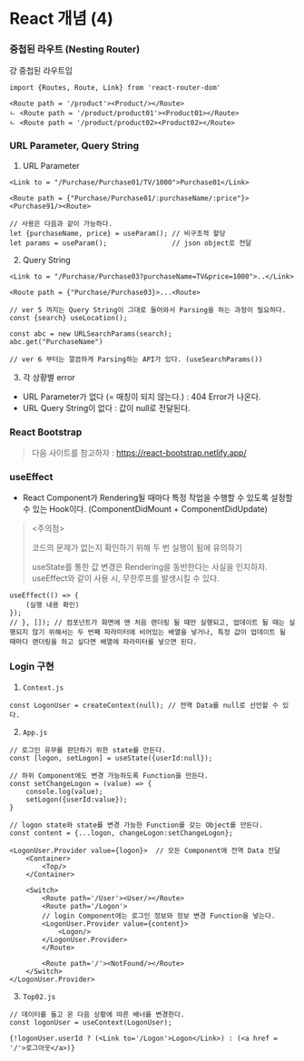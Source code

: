 # React 개념 (4)
### 중첩된 라우트 (Nesting Router)
걍 중첩된 라우트임
```
import {Routes, Route, Link} from 'react-router-dom'

<Route path = '/product'><Product/></Route>
ㄴ <Route path = '/product/product01'><Product01></Route>
ㄴ <Route path = '/product/product02><Product02></Route>
```

### URL Parameter, Query String
1. URL Parameter
```
<Link to = "/Purchase/Purchase01/TV/1000">Purchase01</Link>

<Route path = {"Purchase/Purchase01/:purchaseName/:price"}><Purchase91/><Route>

// 사용은 다음과 같이 가능하다.
let {purchaseName, price} = useParam(); // 비구조적 할당
let params = useParam();                // json object로 전달
```

2. Query String
```
<Link to = "/Purchase/Purchase03?purchaseName=TV&price=1000">..</Link>

<Route path = {"Purchase/Purchase03}>...<Route>
```
```
// ver 5 까지는 Query String이 그대로 들어와서 Parsing을 하는 과정이 필요하다.
const {search} useLocation();

const abc = new URLSearchParams(search);
abc.get("PurchaseName")

// ver 6 부터는 깔끔하게 Parsing하는 API가 있다. (useSearchParams())
```

3. 각 상황별 error 
- URL Parameter가 없다 (= 매칭이 되지 않는다.) : 404 Error가 나온다.
- URL Query String이 없다 : 값이 null로 전달된다.

### React Bootstrap
> 다음 사이트를 참고하자 : https://react-bootstrap.netlify.app/

### useEffect
- React Component가 Rendering될 때마다 특정 작업을 수행할 수 있도록 설정할 수 있는 Hook이다. (ComponentDidMount + ComponentDidUpdate)
> <주의점>
> 
> 코드의 문제가 없는지 확인하기 위해 두 번 실행이 됨에 유의하기
>
> useState를 통한 값 변경은 Rendering을 동반한다는 사실을 인지하자. useEffect와 같이 사용 시, 무한루프를 발생시킬 수 있다.

```
useEffect(() => {
    (실행 내용 확인)
});
// }, []); // 컴포넌트가 화면에 맨 처음 랜더링 될 때만 실행되고, 업데이트 될 때는 실행되지 않기 위해서는 두 번째 파라미터에 비어있는 배열을 넣거나, 특정 값이 업데이트 될 때마다 랜더링을 하고 싶다면 배열에 파라미터를 넣으면 된다.
```

### Login 구현
1. `Context.js`
```
const LogonUser = createContext(null); // 전역 Data를 null로 선언할 수 있다.
```

2. `App.js`
```
// 로그인 유무를 판단하기 위한 state를 만든다.
const [logon, setLogon] = useState({userId:null});

// 하위 Component에도 변경 가능하도록 Function을 만든다.
const setChangeLogon = (value) => {
    console.log(value);
    setLogon({userId:value});
}

// logon state와 state를 변경 가능한 Function를 갖는 Object를 만든다.
const content = {...logon, changeLogon:setChangeLogon};

<LogonUser.Provider value={logon}>  // 모든 Component에 전역 Data 전달
    <Container>
        <Top/>
    </Container>

    <Switch>
        <Route path='/User'><User/></Route>
        <Route path='/Logon'>
        // login Component에는 로그인 정보와 정보 변경 Function을 넣는다.
        <LogonUser.Provider value={content}>    
            <Logon/>
        </LogonUser.Provider>
        </Route>

        <Route path='/'><NotFound/></Route>
    </Switch>
</LogonUser.Provider>
```

3. `Top02.js`
```
// 데이터를 들고 온 다음 상황에 따른 배너를 변경한다.
const logonUser = useContext(LogonUser);

{!logonUser.userId ? (<Link to='/Logon'>Logon</Link>) : (<a href = '/'>로그아웃</a>)}
```